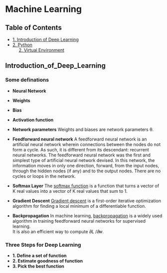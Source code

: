 # Machine Learning

<!-- TABLE OF CONTENTS -->

## Table of Contents
* [1. Introduction of Deep Learning](#introduction_of_Deep_Learning)
* [2. Python](#python)  
 &nbsp;&nbsp;&nbsp;&nbsp;  [2. Virtual Environment](#virtual_environment)  



<!-- Introduction of Deep Learning -->
## Introduction_of_Deep_Learning

### Some definations
* **Neural Network**  
* **Weights**  
* **Bias**   
* **Activation function** 

* **Network parameters** 
Weights and biases are network parameters θ.  

* **Feedforward neural network** 
A feedforward neural network is an artificial neural network wherein connections between the nodes do not form a cycle. As such, it is different from its descendant: recurrent neural networks.
The feedforward neural network was the first and simplest type of artificial neural network devised. In this network, the information moves in only one direction, forward, from the input nodes, through the hidden nodes (if any) and to the output nodes. There are no cycles or loops in the network.

* **Softmax Layer**
The [softmax function](https://deepai.org/machine-learning-glossary-and-terms/softmax-layer)  is a function that turns a vector of K real values into a vector of K real values that sum to 1.

* **Gradient Descent**
[Gradient descent](https://en.wikipedia.org/wiki/Gradient_descent) is a first-order iterative optimization algorithm for finding a local minimum of a differentiable function. 

* **Backpropagation**
In machine learning, [backpropagation](https://en.wikipedia.org/wiki/Backpropagation) is a widely used algorithm in training feedforward neural networks for supervised learning.  
It is also an efficient way to compute 𝜕𝐿 /𝜕𝑤.

### Three Steps for Deep Learning   
* **1. Define a set of function**  
* **2. Estimate goodness of function**  
* **3. Pick the best function**  
